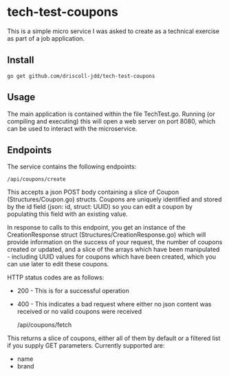 # tech-test-coupons
This is a simple micro service I was asked to create as a technical exercise as part of a job application.

## Install

    go get github.com/driscoll-jdd/tech-test-coupons

## Usage

The main application is contained within the file TechTest.go. Running (or compiling and executing) this will open a web server on port 8080, which can be used to interact with the microservice.

## Endpoints

The service contains the following endpoints:

    /api/coupons/create

This accepts a json POST body containing a slice of Coupon (Structures/Coupon.go) structs. Coupons are uniquely identified and stored by the id field (json: id, struct: UUID) so you can edit a coupon by populating this field with an existing value.

In response to calls to this endpoint, you get an instance of the CreationResponse struct (Structures/CreationResponse.go) which will provide information on the success of your request, the number of coupons created or updated, and a slice of the arrays which have been manipulated - including UUID values for coupons which have been created, which you can use later to edit these coupons.

HTTP status codes are as follows:

 * 200 - This is for a successful operation
 * 400 - This indicates a bad request where either no json content was received or no valid coupons were received

    /api/coupons/fetch

This returns a slice of coupons, either all of them by default or a filtered list if you supply GET parameters. Currently supported are:

 * name
 * brand
